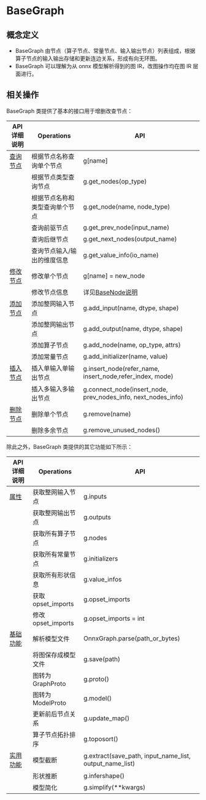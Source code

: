 # BaseGraph

## 概念定义

- BaseGraph 由节点（算子节点、常量节点、输入输出节点）列表组成，根据算子节点的输入输出存储和更新连边关系，形成有向无环图。
- BaseGraph 可以理解为从 onnx 模型解析得到的图 IR，改图操作均在图 IR 层面进行。

## 相关操作

BaseGraph 类提供了基本的接口用于增删改查节点：

| API 详细说明                                 | **Operations**              | **API**                                                      |
| -------------------------------------------- | --------------------------- | ------------------------------------------------------------ |
| [查询节点](./graph_refactor_API.md#查询节点) | 根据节点名称查询单个节点        | g[name]                                                      |
|                                              | 根据节点类型查询节点        | g.get_nodes(op_type)                                         |
|                                              | 根据节点名称和类型查询单个节点        | g.get_node(name, node_type)                                         |
|                                              | 查询前驱节点                | g.get_prev_node(input_name)                                  |
|                                              | 查询后继节点                | g.get_next_nodes(output_name)                                |
|                                              | 查询节点输入/输出的维度信息 | g.get_value_info(io_name)                                    |
| [修改节点](./graph_refactor_API.md#修改节点) | 修改单个节点                | g[name] = new_node                                           |
|                                              | 修改节点信息                | 详见[BaseNode说明](./graph_refactor_BaseNode.md)             |
| [添加节点](./graph_refactor_API.md#添加节点) | 添加整网输入节点            | g.add_input(name, dtype, shape)                              |
|                                              | 添加整网输出节点            | g.add_output(name, dtype, shape)                             |
|                                              | 添加算子节点                | g.add_node(name, op_type, attrs)                             |
|                                              | 添加常量节点                | g.add_initializer(name, value)                               |
| [插入节点](./graph_refactor_API.md#插入节点) | 插入单输入单输出节点        | g.insert_node(refer_name, insert_node,refer_index, mode)     |
|                                              | 插入多输入多输出节点        | g.connect_node(insert_node, prev_nodes_info, next_nodes_info) |
| [删除节点](./graph_refactor_API.md#删除节点) | 删除单个节点                | g.remove(name)                                               |
|                                             | 删除多余节点                | g.remove_unused_nodes()                                               |

除此之外，BaseGraph 类提供的其它功能如下所示：

| API 详细说明                                 | **Operations**     | **API**                                                 |
| -------------------------------------------- | ------------------ | ------------------------------------------------------- |
| [属性](./graph_refactor_API.md#属性)         | 获取整网输入节点   | g.inputs                                                |
|                                              | 获取整网输出节点   | g.outputs                                               |
|                                              | 获取所有算子节点   | g.nodes                                                 |
|                                              | 获取所有常量节点   | g.initializers                                          |
|                                              | 获取所有形状信息   | g.value_infos                                           |
|                                              | 获取opset_imports  | g.opset_imports                                         |
|                                              | 修改opset_imports  | g.opset_imports = int                                   |
| [基础功能](./graph_refactor_API.md#基础功能) | 解析模型文件       | OnnxGraph.parse(path_or_bytes)                          |
|                                              | 将图保存成模型文件 | g.save(path)                                            |
|                                              | 图转为GraphProto   | g.proto()                                               |
|                                              | 图转为ModelProto   | g.model()                                               |
|                                              | 更新前后节点关系   | g.update_map()                                          |
|                                              | 算子节点拓扑排序   | g.toposort()                                            |
| [实用功能](./graph_refactor_API.md#实用功能) | 模型截断           | g.extract(save_path, input_name_list, output_name_list) |
|                                              | 形状推断           | g.infershape()                                          |
|                                              | 模型简化           | g.simplify(**kwargs)                                    |
